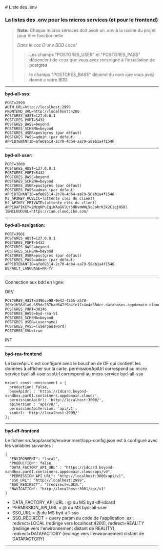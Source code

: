 ﻿﻿﻿﻿﻿﻿﻿﻿﻿﻿﻿﻿﻿﻿﻿﻿# Liste des .env
### La listes des .env pour les micros services (et pour le frontend)
> **Note:** 
> Chaque micros services doit avoir un .env à la racine du projet pour être fonctionnelle 
> 
> *Dans le cas D'une BDD Local*
> 
> 
> >Les champs "POSTGRES_USER" et "POSTGRES_PASS" dépendent de ceux que vous avez renseigné à l’installation de postgres 
> 
>
> >le champs "POSTGRES_BASE" dépend du nom que vous avez donné a votre BDD
-----
**byd-all-sso:**

	PORT=2999
	AUTH_URL=http://localhost:2999
	FRONTEND_URL=http://localhost:4200
	POSTGRES_HOST=127.0.0.1
	POSTGRES_PORT=5432
	POSTGRES_BASE=beyond
	POSTGRES_SCHEMA=beyond
	POSTGRES_USER=postgres (par défaut)
	POSTGRES_PASS=admin (par défaut)
	APPIDTENANTID=afe69514-2c70-4db4-aa79-58eb1a4f1546
-----
**byd-all-user:**

	PORT=3000
	POSTGRES_HOST=127.0.0.1
	POSTGRES_PORT=5432
	POSTGRES_BASE=beyond
	POSTGRES_SCHEMA=beyond
	POSTGRES_USER=postgres (par défaut)
	POSTGRES_PASS=admin (par défaut)
	APPIDTENANTID=afe69514-2c70-4db4-aa79-58eb1a4f1546
	MJ_APIKEY_PUBLIC=(attente clés du client)
	MJ_APIKEY_PRIVATE=(attente clés du client)
	APPIDAPIKEY=2MzgKPuEqiWAaGGlUr5dDvmWWL5oJohrK3x2CiqjHS8l
	IBMCLOUDURL=https://iam.cloud.ibm.com/
----
**byd-all-navigation:**

	PORT=3001
	POSTGRES_HOST=127.0.0.1
	POSTGRES_PORT=5432
	POSTGRES_BASE=beyond
	POSTGRES_SCHEMA=beyond
	POSTGRES_USER=postgres (par défaut)
	POSTGRES_PASS=admin (par défaut)
	APPIDTENANTID=afe69514-2c70-4db4-aa79-58eb1a4f1546
	DEFAULT_LANGUAGE=FR-fr
-----

Connection aux bdd en ligne:

DEV

    POSTGRES_HOST=3496ce98-9e42-4255-a570-26dc1b56d1a6.659dc287bad647f9b4fe17c4e4c38dcc.databases.appdomain.cloud
    POSTGRES_PORT=30346
    POSTGRES_BASE=byd-rea-V1
    POSTGRES_SCHEMA=beyond
    POSTGRES_USER=(username)
    POSTGRES_PASS=(userpassword)
    POSTGRES_SSL=true
    
INT
_____
**byd-rea-frontend**

Le baseApiUrl est configuré avec le bouchon de DF qui contient les données à afficher sur la carte.
permissionApiUrl correspond au micro service byd-all-user
ssoUrl correspond au micro service byd-all-sso

	export const environment = {
	  production: false,
	  baseApiUrl : 'https://idcard.beyond-sandbox.par01.containers.appdomain.cloud/',  
	  permissionApiUrl: 'http://localhost:3000/',
	  apiVersion : 'api/v0/',
	  permissionApiVersion: 'api/v1',
	  ssoUrl: 'http://localhost:2999/'
	};
	
----
**byd-df-frontend**

Le fichier src/app/assets/environment/app-config.json est à configuré avec les variables suivantes :

	{
	  "ENVIRONMENT": "local",
	  "PRODUCTION": false,
	  "DATA_FACTORY_API_URL" : "https://idcard.beyond-sandbox.par01.containers.appdomain.cloud/api/v0",
	  "PERMISSION_API_URL": "http://localhost:3000/api/v1",
	  "SSO_URL": "http://localhost:2999",
	  "SSO_REDIRECT": "?redirect=LOCAL",
	  "NAVIGATION": "http://localhost:3001/api/v1"
	}


- DATA_FACTORY_API_URL : @ du MS byd-df-idcard
- PERMISSION_API_URL = @ du MS byd-all-user
- SSO_URL = @ du MS byd-all-sso
- SSO_REDIRECT = query param du code de l'application. ex : redirect=LOCAL (redirige vers localhost:4200),
				redirect=REALITY (redirige vers l'environnement distant de REALITY), redirect=DATAFACTORY (redirige vers l'environnement distant de DATAFACTORY)
				
---
